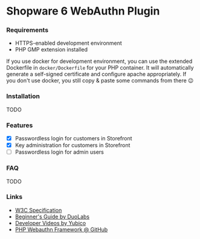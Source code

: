 # Shopware 6 WebAuthn Plugin

### Requirements

* HTTPS-enabled development environment
* PHP GMP extension installed

If you use docker for development environment, you can use the extended Dockerfile in `docker/Dockerfile` for your PHP container.
It will automatically generate a self-signed certificate and configure apache appropriately.
If you don't use docker, you still copy & paste some commands from there :wink:

### Installation

TODO

### Features

* [x] Passwordless login for customers in Storefront
* [x] Key administration for customers in Storefront
* [ ] Passwordless login for admin users

### FAQ

TODO

### Links

* [W3C Specification](https://www.w3.org/TR/webauthn/)
* [Beginner's Guide by DuoLabs](https://webauthn.guide/)
* [Developer Videos by Yubico](https://www.yubico.com/why-yubico/for-developers/developer-videos/)
* [PHP Webauthn Framework @ GitHub](https://github.com/web-auth/webauthn-framework)
